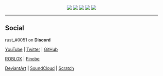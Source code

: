 <center>
<a href="https://rustmotherboard.github.io/"><img src="https://raw.githubusercontent.com/rustMotherboard/rustmotherboard.github.io/master/images/site/website-header.png"></a>
<a href="https://rustmotherboard.github.io/blog"><img src="https://raw.githubusercontent.com/rustMotherboard/rustmotherboard.github.io/master/images/site/website-buttons0001.png"></a>
<a href="https://rustmotherboard.github.io/changelog"><img src="https://raw.githubusercontent.com/rustMotherboard/rustmotherboard.github.io/master/images/site/website-buttons0002.png"></a>
<a href="https://rustmotherboard.github.io/social"><img src="https://raw.githubusercontent.com/rustMotherboard/rustmotherboard.github.io/master/images/site/website-buttons0003.png"></a>
<a href="https://rustmotherboard.github.io/projects"><img src="https://raw.githubusercontent.com/rustMotherboard/rustmotherboard.github.io/master/images/site/website-buttons0004.png"></a>
</center>

---

## Social

rust_#0051 on **Discord**

[YouTube](https://www.youtube.com/channel/UCsIo5NUwh_LsvnfE7OwKmg) | [Twitter](https://twitter.com/rustMotherboard) | [GitHub](https://github.com/rustMotherboard)

[ROBLOX](https://www.roblox.com/users/58971301/profile) | [Finobe](https://finobe.com/user/82445)

[DeviantArt](https://www.deviantart.com/rustmotherboard) | [SoundCloud](https://soundcloud.com/rustmotherboard) | [Scratch](https://scratch.mit.edu/users/ScratchXT/)